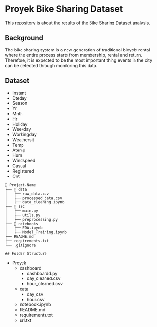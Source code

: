 # Proyek Bike Sharing Dataset
  This repository is about the results of the Bike Sharing Dataset analysis.
  ## Background
  The bike sharing system is a new generation of traditional bicycle rental where the entire process starts from membership, rental and return.
  Therefore, it is expected to be the most important thing events in the city can be detected through monitoring this data.
  ## Dataset
  - Instant
  - Dteday
  - Season
  - Yr
  - Mnth
  - Hr
  - Holiday
  - Weekday
  - Workingday
  - Weathersit
  - Temp
  - Atemp
  - Hum
  - Windspeed
  - Casual
  - Registered
  - Cnt

```
📂 Project-Name
├── 📁 data
│   ├── raw_data.csv
│   ├── processed_data.csv
│   ├── data_cleaning.ipynb
├── 📁 src
│   ├── main.py
│   ├── utils.py
│   ├── preprocessing.py
├── 📁 notebooks
│   ├── EDA.ipynb
│   ├── Model_Training.ipynb
├── README.md
├── requirements.txt
└── .gitignore
```
    ## Folder Structure 
- Proyek
  - dashboard
    - dashboardd.py
    - day_cleaned.csv
    - hour_cleaned.csv
  - data
    - day_csv
    - hour.csv
  - notebook.ipynb
  - README.md
  - requirements.txt
  - url.txt



